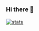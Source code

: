 ### Hi there 👋


  
[![stats](https://github-readme-stats.vercel.app/api?username=jhj0602&show_icons=true&theme=merko)](https://github.com/anuraghazra/github-readme-stats)  


